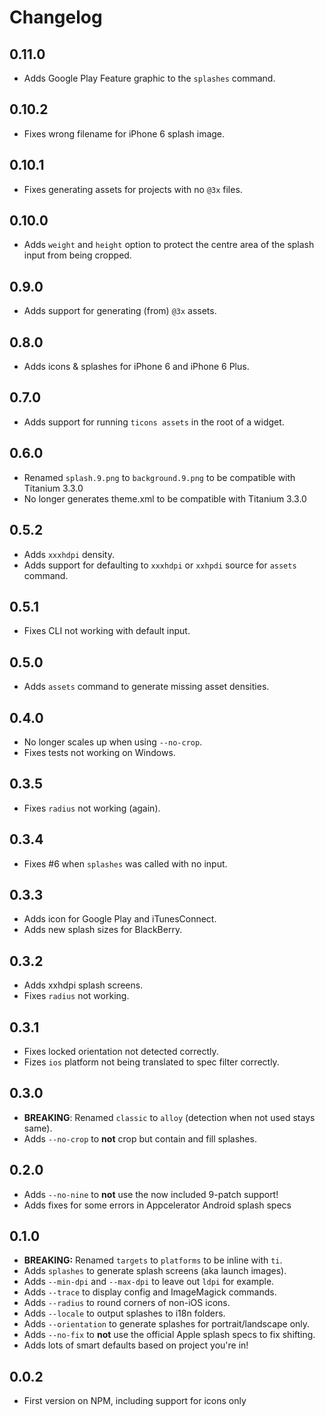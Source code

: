 # Changelog

## 0.11.0
- Adds Google Play Feature graphic to the `splashes` command.

## 0.10.2
- Fixes wrong filename for iPhone 6 splash image.

## 0.10.1
- Fixes generating assets for projects with no `@3x` files.

## 0.10.0
- Adds `weight` and `height` option to protect the centre area of the splash input from being cropped.

## 0.9.0
- Adds support for generating (from) `@3x` assets.

## 0.8.0
- Adds icons & splashes for iPhone 6 and iPhone 6 Plus.

## 0.7.0
- Adds support for running `ticons assets` in the root of a widget.

## 0.6.0
- Renamed `splash.9.png` to `background.9.png` to be compatible with Titanium 3.3.0
- No longer generates theme.xml to be compatible with Titanium 3.3.0

## 0.5.2
- Adds `xxxhdpi` density.
- Adds support for defaulting to `xxxhdpi` or `xxhpdi` source for `assets` command.

## 0.5.1
- Fixes CLI not working with default input.

## 0.5.0
- Adds `assets` command to generate missing asset densities.

## 0.4.0
- No longer scales up when using `--no-crop`.
- Fixes tests not working on Windows.

## 0.3.5
- Fixes `radius` not working (again).

## 0.3.4
- Fixes #6 when `splashes` was called with no input.

## 0.3.3
- Adds icon for Google Play and iTunesConnect.
- Adds new splash sizes for BlackBerry.

## 0.3.2
- Adds xxhdpi splash screens.
- Fixes `radius` not working.

## 0.3.1
- Fixes locked orientation not detected correctly.
- Fizes `ios` platform not being translated to spec filter correctly.

## 0.3.0
- **BREAKING**: Renamed `classic` to `alloy` (detection when not used stays same).
- Adds `--no-crop` to **not** crop but contain and fill splashes.

## 0.2.0
- Adds `--no-nine` to **not** use the now included 9-patch support!
- Adds fixes for some errors in Appcelerator Android splash specs

## 0.1.0
- **BREAKING:** Renamed `targets` to `platforms` to be inline with `ti`.
- Adds `splashes` to generate splash screens (aka launch images).
- Adds `--min-dpi` and `--max-dpi` to leave out `ldpi` for example.
- Adds `--trace` to display config and ImageMagick commands.
- Adds `--radius` to round corners of non-iOS icons.
- Adds `--locale` to output splashes to i18n folders.
- Adds `--orientation` to generate splashes for portrait/landscape only.
- Adds `--no-fix` to **not** use the official Apple splash specs to fix shifting.
- Adds lots of smart defaults based on project you're in!

## 0.0.2
- First version on NPM, including support for icons only